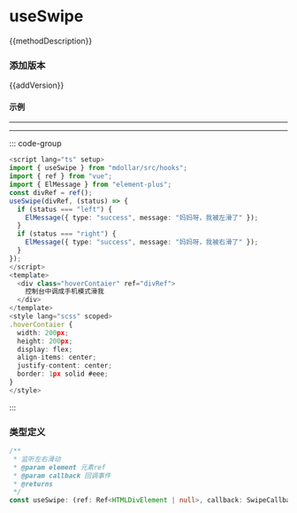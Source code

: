 <!--
 * @Description:
 * @Autor: 万洲
 * @Date: 2023-02-25 18:37:51
 * @LastEditors: 万洲
 * @LastEditTime: 2023-02-25 19:50:35
-->
<script setup lang="ts">
  import Demo1 from "./Demo1.vue"
    /** 方法描述 */
const methodDescription="一个可以帮你在移动端监听容器用户左右滑动的hooks"
/** 添加版本 */
const addVersion="1.0.9"

</script>

# useSwipe

{{methodDescription}}

### 添加版本

{{addVersion}}

#### 示例

---

<Demo1/>

---

::: code-group

```typescript [基本使用]
<script lang="ts" setup>
import { useSwipe } from "mdollar/src/hooks";
import { ref } from "vue";
import { ElMessage } from "element-plus";
const divRef = ref();
useSwipe(divRef, (status) => {
  if (status === "left") {
    ElMessage({ type: "success", message: "妈妈呀，我被左滑了" });
  }
  if (status === "right") {
    ElMessage({ type: "success", message: "妈妈呀，我被右滑了" });
  }
});
</script>
<template>
  <div class="hoverContaier" ref="divRef">
    控制台中调成手机模式滑我
  </div>
</template>
<style lang="scss" scoped>
.hoverContaier {
  width: 200px;
  height: 200px;
  display: flex;
  align-items: center;
  justify-content: center;
  border: 1px solid #eee;
}
</style>


```

:::

### 类型定义

```typescript
/**
 * 监听左右滑动
 * @param element 元素ref
 * @param callback 回调事件
 * @returns
 */
const useSwipe: (ref: Ref<HTMLDivElement | null>, callback: SwipeCallback) => void
```

